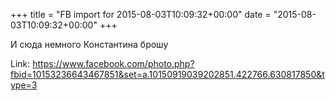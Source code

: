 +++
title = "FB import for 2015-08-03T10:09:32+00:00"
date = "2015-08-03T10:09:32+00:00"
+++

И сюда немного Константина брошу


Link: https://www.facebook.com/photo.php?fbid=10153236643467851&set=a.10150919039202851.422766.630817850&type=3
